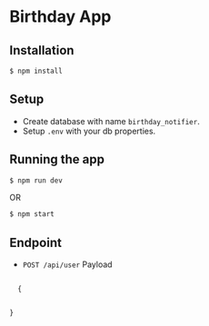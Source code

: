 # Birthday App

## Installation
```bash
$ npm install
```
## Setup
- Create database with name <code>birthday_notifier</code>.
- Setup <code>.env</code> with your db properties.

## Running the app
```bash
$ npm run dev
```
OR
```bash
$ npm start
```
## Endpoint
- <code>POST /api/user</code>
Payload
<code>
  {
  
  }
</code>
